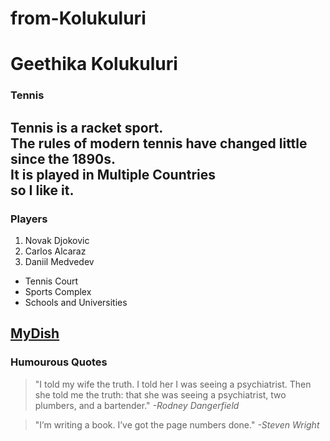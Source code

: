 # from-Kolukuluri
# Geethika Kolukuluri
### Tennis

Tennis is a **racket** sport.<br>
The **rules** of modern tennis have changed little since the 1890s.<br>
It is played in Multiple Countries<br>
so I like it.
---
### Players
1. Novak Djokovic
2. Carlos Alcaraz
3. Daniil Medvedev

- Tennis Court
- Sports Complex
- Schools and Universities

[MyDish](./MyDish.md)
---
### Humourous Quotes
> "I told my wife the truth. I told her I was seeing a psychiatrist. Then she told me the truth: that she was seeing a psychiatrist, two plumbers, and a bartender." 
 _-Rodney Dangerfield_

> "I’m writing a book. I’ve got the page numbers done."
_-Steven Wright_

